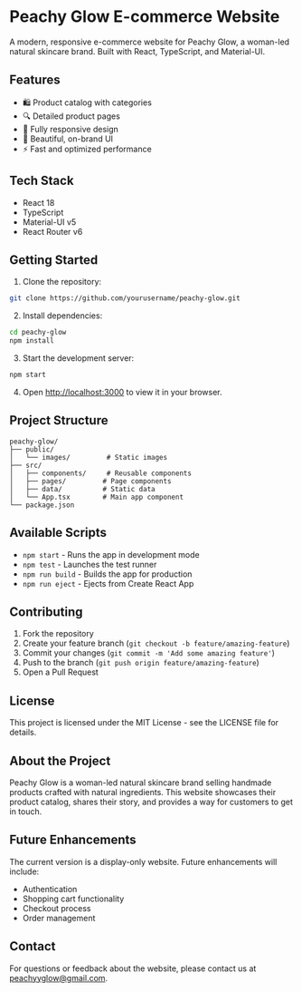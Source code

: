 # Peachy Glow E-commerce Website

A modern, responsive e-commerce website for Peachy Glow, a woman-led natural skincare brand. Built with React, TypeScript, and Material-UI.

## Features

- 🛍️ Product catalog with categories
- 🔍 Detailed product pages
- 📱 Fully responsive design
- 🎨 Beautiful, on-brand UI
- ⚡ Fast and optimized performance

## Tech Stack

- React 18
- TypeScript
- Material-UI v5
- React Router v6

## Getting Started

1. Clone the repository:
```bash
git clone https://github.com/yourusername/peachy-glow.git
```

2. Install dependencies:
```bash
cd peachy-glow
npm install
```

3. Start the development server:
```bash
npm start
```

4. Open [http://localhost:3000](http://localhost:3000) to view it in your browser.

## Project Structure

```
peachy-glow/
├── public/
│   └── images/         # Static images
├── src/
│   ├── components/     # Reusable components
│   ├── pages/         # Page components
│   ├── data/          # Static data
│   └── App.tsx        # Main app component
└── package.json
```

## Available Scripts

- `npm start` - Runs the app in development mode
- `npm test` - Launches the test runner
- `npm run build` - Builds the app for production
- `npm run eject` - Ejects from Create React App

## Contributing

1. Fork the repository
2. Create your feature branch (`git checkout -b feature/amazing-feature`)
3. Commit your changes (`git commit -m 'Add some amazing feature'`)
4. Push to the branch (`git push origin feature/amazing-feature`)
5. Open a Pull Request

## License

This project is licensed under the MIT License - see the LICENSE file for details.

## About the Project

Peachy Glow is a woman-led natural skincare brand selling handmade products crafted with natural ingredients. This website showcases their product catalog, shares their story, and provides a way for customers to get in touch.

## Future Enhancements

The current version is a display-only website. Future enhancements will include:

- Authentication
- Shopping cart functionality
- Checkout process
- Order management

## Contact

For questions or feedback about the website, please contact us at peachyyglow@gmail.com.

